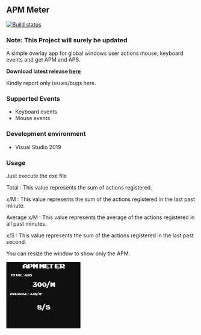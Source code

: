 ## APM Meter

[![Build status](https://ci.appveyor.com/api/projects/status/y1c61997pomysftl/branch/master?svg=true)](https://ci.appveyor.com/project/Shimrockx/apm-meter/branch/master)

### Note: This Project will surely be updated

A simple overlay app for global windows user actions mouse, keyboard events and get APM and APS.

**Download latest release [here](https://github.com/Shimrockx/APM-Meter/releases/latest)**

Kindly report only issues/bugs here.

### Supported Events

* Keyboard events
* Mouse events

### Development environment

* Visual Studio 2019

### Usage

Just execute the exe file

Total : This value represents the sum of actions registered.

x/M : This value represents the sum of the actions registered in the last past minute.

Average x/M : This value represents the average of the actions registered in all past minutes.

x/S : This value represents the sum of the actions registered in the last past second.

You can resize the window to show only the APM.

![alt tag](https://raw.githubusercontent.com/Shimrockx/APM-Meter/master/docs/CAPTURE.png)